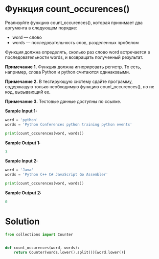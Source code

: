 # Функция count_occurences()

Реализуйте функцию count_occurences(), которая принимает два аргумента в следующем порядке:

* word — слово
* words — последовательность слов, разделенных пробелом

Функция должна определять, сколько раз слово word встречается в последовательности words, и возвращать полученный
результат.

**Примечание 1.** Функция должна игнорировать регистр. То есть, например, слова Python и python считаются одинаковыми.

**Примечание 2.** В тестирующую систему сдайте программу, содержащую только необходимую функцию count_occurences(), но
не код, вызывающий ее.

**Примечание 3.** Тестовые данные доступны по ссылке.

**Sample Input 1:**

```python
word = 'python'
words = 'Python Conferences python training python events'

print(count_occurences(word, words))
```

**Sample Output 1:**

```python
3
```

**Sample Input 2:**

```python
word = 'Java'
words = 'Python C++ C# JavaScript Go Assembler'

print(count_occurences(word, words))
```

**Sample Output 2:**

```python
0
```

# Solution

```python
from collections import Counter


def count_occurences(word, words):
    return Counter(words.lower().split())[word.lower()]
```